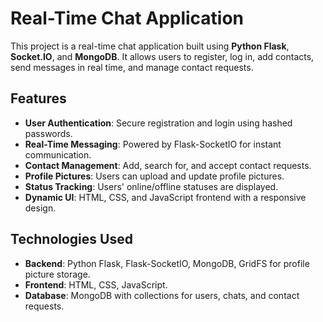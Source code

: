 # Real-Time Chat Application

This project is a real-time chat application built using **Python Flask**, **Socket.IO**, and **MongoDB**. It allows users to register, log in, add contacts, send messages in real time, and manage contact requests.

## Features

- **User Authentication**: Secure registration and login using hashed passwords.
- **Real-Time Messaging**: Powered by Flask-SocketIO for instant communication.
- **Contact Management**: Add, search for, and accept contact requests.
- **Profile Pictures**: Users can upload and update profile pictures.
- **Status Tracking**: Users' online/offline statuses are displayed.
- **Dynamic UI**: HTML, CSS, and JavaScript frontend with a responsive design.

## Technologies Used

- **Backend**: Python Flask, Flask-SocketIO, MongoDB, GridFS for profile picture storage.
- **Frontend**: HTML, CSS, JavaScript.
- **Database**: MongoDB with collections for users, chats, and contact requests.

